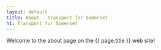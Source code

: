 ```yaml
---
layout: default
title: About - Transport for Somerset
h1: Transport for Somerset
---
```

<p>Welcome to the about page on the {{ page.title }} web site!</p>
